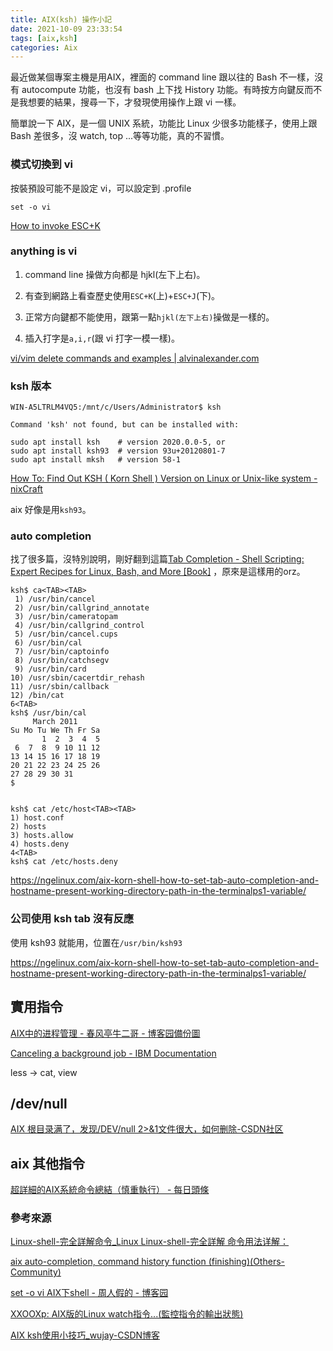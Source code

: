 ```yaml
---
title: AIX(ksh) 操作小記
date: 2021-10-09 23:33:54
tags: [aix,ksh]
categories: Aix
---
```


最近做某個專案主機是用AIX，裡面的 command line 跟以往的 Bash 不一樣，沒有 autocompute 功能，也沒有 bash 上下找 History 功能。有時按方向鍵反而不是我想要的結果，搜尋一下，才發現使用操作上跟 vi 一樣。

簡單說一下 AIX，是一個 UNIX 系統，功能比 Linux 少很多功能樣子，使用上跟 Bash 差很多，沒 watch, top ...等等功能，真的不習慣。

<!--more-->


### 模式切換到 vi

按裝預設可能不是設定 vi，可以設定到 .profile

```bash=
set -o vi
```

[How to invoke ESC+K](https://www.unix.com/unix-for-dummies-questions-and-answers/122586-how-invoke-esc-k.html)

### anything is vi 

1. command line 操做方向都是 hjkl(左下上右)。

2. 有查到網路上看查歷史使用`ESC+K`(上)+`ESC+J`(下)。

3. 正常方向鍵都不能使用，跟第一點`hjkl(左下上右)`操做是一樣的。

4. 插入打字是`a,i,r`(跟 vi 打字一模一樣)。

[vi/vim delete commands and examples | alvinalexander.com](https://alvinalexander.com/linux/vi-vim-delete-line-commands-to-end/)

### ksh 版本

```
WIN-A5LTRLM4VQ5:/mnt/c/Users/Administrator$ ksh

Command 'ksh' not found, but can be installed with:

sudo apt install ksh    # version 2020.0.0-5, or
sudo apt install ksh93  # version 93u+20120801-7
sudo apt install mksh   # version 58-1
```


[How To: Find Out KSH ( Korn Shell ) Version on Linux or Unix-like system - nixCraft](https://www.cyberciti.biz/faq/unix-linux-appleosx-get-ksh-version-check-ksh-version/)

aix 好像是用`ksh93`。


### auto completion

找了很多篇，沒特別說明，剛好翻到這篇[Tab Completion - Shell Scripting: Expert Recipes for Linux, Bash, and More [Book]](https://www.oreilly.com/library/view/shell-scripting-expert/9781118166321/c11-anchor-12.xhtml)
，原來是這樣用的orz。

```bash=
ksh$ ca<TAB><TAB>
 1) /usr/bin/cancel
 2) /usr/bin/callgrind_annotate
 3) /usr/bin/cameratopam
 4) /usr/bin/callgrind_control
 5) /usr/bin/cancel.cups
 6) /usr/bin/cal
 7) /usr/bin/captoinfo
 8) /usr/bin/catchsegv
 9) /usr/bin/card
10) /usr/sbin/cacertdir_rehash
11) /usr/sbin/callback
12) /bin/cat
6<TAB>
ksh$ /usr/bin/cal
     March 2011
Su Mo Tu We Th Fr Sa
       1  2  3  4  5
 6  7  8  9 10 11 12
13 14 15 16 17 18 19
20 21 22 23 24 25 26
27 28 29 30 31
$


ksh$ cat /etc/host<TAB><TAB>
1) host.conf
2) hosts
3) hosts.allow
4) hosts.deny
4<TAB>
ksh$ cat /etc/hosts.deny
```

https://ngelinux.com/aix-korn-shell-how-to-set-tab-auto-completion-and-hostname-present-working-directory-path-in-the-terminalps1-variable/

### 公司使用 ksh tab 沒有反應

使用 ksh93 就能用，位置在`/usr/bin/ksh93`

https://ngelinux.com/aix-korn-shell-how-to-set-tab-auto-completion-and-hostname-present-working-directory-path-in-the-terminalps1-variable/


## 實用指令

[AIX中的进程管理 - 春风亭牛二哥 - 博客园](https://www.cnblogs.com/liuxing0007/p/11009901.html)[備份圖](https://i.imgur.com/1TfZgZ6.png)

[Canceling a background job - IBM Documentation](https://www.ibm.com/docs/en/zos/2.1.0?topic=job-canceling-background)

less -> cat, view

## /dev/null

[AIX 根目录满了，发现/DEV/null 2>&1文件很大，如何删除-CSDN社区](https://bbs.csdn.net/topics/391867270)



## aix 其他指令

[超詳細的AIX系統命令總結（慎重執行） - 每日頭條](https://kknews.cc/zh-tw/code/2yboa9r.html)

### 參考來源

[Linux-shell-完全詳解命令_Linux Linux-shell-完全詳解 命令用法详解：](https://man.linuxde.net/linux-shell-%E5%AE%8C%E5%85%A8%E8%A9%B3%E8%A7%A3)


[aix auto-completion, command history function (finishing)(Others-Community)](https://titanwolf.org/Network/Articles/Article?AID=c5d44a08-ed0a-4730-8ef5-c2071a6ef91a#gsc.tab=0)

[set -o vi AIX下shell - 周人假的 - 博客园](https://www.cnblogs.com/zhouhbing/p/4275699.html)


[XXOOXp: AIX版的Linux watch指令...(監控指令的輸出狀態)](http://xxooxp.blogspot.com/2011/09/aixlinux-watch.html)

[AIX ksh使用小技巧_wujay-CSDN博客](https://blog.csdn.net/iteye_20080/article/details/82546705)